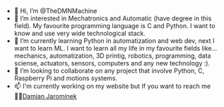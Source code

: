 - 👋 Hi, I’m @TheDMNMachine
- 👀 I’m interested in Mechatronics and Automatic (have degree in this field). My favourite programming language is C and Python. I want to know and use very wide technological stack. 
- 🌱 I’m currently learning Python in automatization and web dev, next I want to learn ML. I want to learn all my life in my favourite fields like... mechanics, automatization, 3D printig, robotics, programming, data sciense, actuators, sensors, computers and any new technology :).
- 💞️ I’m looking to collaborate on any project that involve Python, C, Raspberry Pi and motions systems. 
- 📫 I'm currently working on my website but If you want to reach me :construction_worker_man:[Damian Jarominek](https://www.linkedin.com/in/damian-jarominek-78a83215b/)


